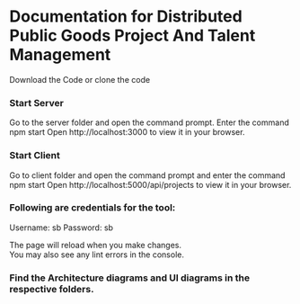 # Documentation for Distributed Public Goods Project And Talent Management
  Download the Code or clone the code

### Start Server
  Go to the server folder and open the command prompt. Enter the command npm start
  Open http://localhost:3000 to view it in your browser.

### Start Client

  Go to client folder and open the command prompt and enter the command npm start
Open http://localhost:5000/api/projects to view it in your browser.

### Following are credentials for the tool:
Username: sb
Password: sb

The page will reload when you make changes.\
You may also see any lint errors in the console.

### Find the Architecture diagrams and UI diagrams in the respective folders.
